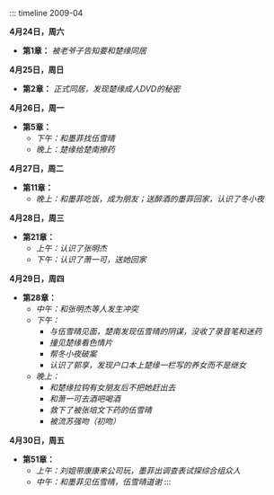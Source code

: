 ::: timeline 2009-04

**4月24日，周六**
- **第1章：** *被老爷子告知要和楚缘同居*

**4月25日，周日**
- **第2章：** *正式同居，发现楚缘成人DVD的秘密*

**4月26日，周一**
- **第5章：**
  - *下午：和墨菲找伍雪晴*
  - *晚上：楚缘给楚南擦药*

**4月27日，周二**
- **第11章：**
  - *晚上：和墨菲吃饭，成为朋友；送醉酒的墨菲回家，认识了冬小夜*

**4月28日，周三**
- **第21章：**
  - *上午：认识了张明杰*
  - *下午：认识了萧一可，送她回家*

**4月29日，周四**
- **第28章：**
  - *中午：和张明杰等人发生冲突*
  - *下午：*
    - *与伍雪晴见面，楚南发现伍雪晴的阴谋，没收了录音笔和迷药*
    - *撞见楚缘看色情片*
    - *帮冬小夜破案*
    - *认识了郭享，发现户口本上楚缘一栏写的养女而不是继女*
  - *晚上：*
    - *和楚缘拉钩有女朋友后不把她赶出去*
    - *和萧一可去酒吧喝酒*
    - *救下了被张培文下药的伍雪晴*
    - *被流苏强吻（初吻）*

**4月30日，周五**
- **第51章：**
  - *上午：刘姐带康康来公司玩，墨菲出调查表试探综合组众人*
  - *中午：和墨菲见伍雪晴，伍雪晴道谢*
:::
